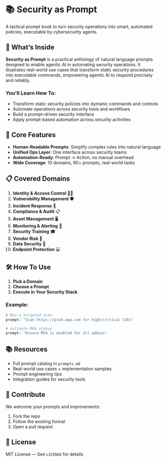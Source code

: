 # 📚 Security as Prompt

A tactical prompt book to turn security operations into smart, automated policies, executable by cybersecurity agents.

## 📖 What’s Inside

**Security as Prompt** is a practical anthology of natural language prompts designed to enable agentic AI in automating security operations. It illustrates real-world use cases that transform static security procedures into executable commands, empowering agentic AI to respond precisely and reliably.

### You’ll Learn How To:

- Transform static security policies into dymanic commands and controls
- Automate operations across security tools and workflows
- Build a prompt-driven security interface
- Apply prompt-based automation across security activities

## 🚀 Core Features

- **Human-Readable Prompts**: Simplify complex rules into natural language
- **Unified Ops Layer**: One interface across security teams
- **Automation-Ready**: Prompt → Action, no manual overhead
- **Wide Coverage**: 10 domains, 60+ prompts, real-world tasks

## 📋 Covered Domains

1. **Identity & Access Control** 🧑‍💼  
2. **Vulnerability Management** 🛡️  
3. **Incident Response** 🚨  
4. **Compliance & Audit** 📋  
5. **Asset Management** 🖥️  
6. **Monitoring & Alerting** 📡  
7. **Security Training** 🎓  
8. **Vendor Risk** 🤝  
9. **Data Security** 🔐  
10. **Endpoint Protection** 💻  

## 🛠️ How To Use

1. **Pick a Domain**  
2. **Choose a Prompt**  
3. **Execute in Your Security Stack**

### Example:
```bash
# Run a targeted scan
prompt: "Scan https://prod.app.com for high/critical CVEs"

# Validate MFA status
prompt: "Ensure MFA is enabled for all admins"
```

## 📚 Resources

- Full prompt catalog in `prompts.md`
- Real-world use cases + implementation samples
- Prompt engineering tips
- Integration guides for security tools

## 🤝 Contribute

We welcome your prompts and improvements:
1. Fork the repo  
2. Follow the existing format  
3. Open a pull request  

## 📄 License

MIT License — See `LICENSE` for details